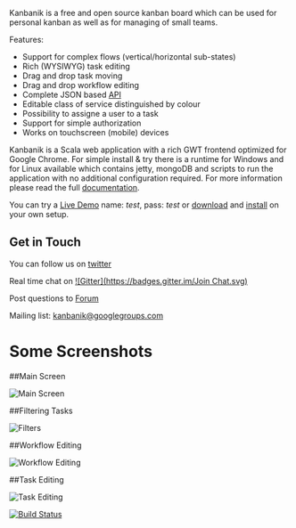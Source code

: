 Kanbanik is a free and open source kanban board which can be used for personal kanban as well as for managing of small teams. 

Features:
* Support for complex flows (vertical/horizontal sub-states)
* Rich (WYSIWYG) task editing
* Drag and drop task moving
* Drag and drop workflow editing
* Complete JSON based [API](https://github.com/kanbanik/kanbanik/wiki/API)
* Editable class of service distinguished by colour
* Possibility to assigne a user to a task
* Support for simple authorization
* Works on touchscreen (mobile) devices


Kanbanik is a Scala web application with a rich GWT frontend optimized for Google Chrome. For simple install & try there is a runtime for Windows and for Linux available which contains jetty, mongoDB and scripts to run the application with no additional configuration required. For more information please read the full [documentation](https://github.com/kanbanik/kanbanik/wiki).

You can try a [Live Demo](http://kanbanikdemo-jelkosz.rhcloud.com/) name: *test*, pass: *test* or [download](https://github.com/kanbanik/kanbanik/wiki/Downloads) and [install](https://github.com/kanbanik/kanbanik/wiki/Installation-Guide) on your own setup.

## Get in Touch
You can follow us on [twitter](https://twitter.com/kanbanik)

Real time chat on [![Gitter](https://badges.gitter.im/Join Chat.svg)](https://gitter.im/jelkosz/kanbanik?utm_source=badge&utm_medium=badge&utm_campaign=pr-badge&utm_content=badge)

Post questions to [Forum](https://groups.google.com/forum/#!forum/kanbanik)

Mailing list: kanbanik@googlegroups.com

# Some Screenshots

##Main Screen

![Main Screen](http://static.kanbanik.googlecode.com/git/mainScreen.png)

##Filtering Tasks

![Filters](http://static.kanbanik.googlecode.com/git/filters.png)

##Workflow Editing

![Workflow Editing](http://static.kanbanik.googlecode.com/git/workflowEditing.png)

##Task Editing

![Task Editing](http://static.kanbanik.googlecode.com/git/taskEditing.png)

[![Build Status](https://travis-ci.org/jelkosz/kanbanik.svg?branch=master)](https://travis-ci.org/jelkosz/kanbanik)
